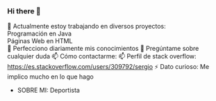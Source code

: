 ### Hi there 👋

🔭 Actualmente estoy trabajando en diversos proyectos:<br/>
Programación en Java <br/>
Páginas Web en HTML <br/>
🌱 Perfecciono diariamente mis conocimientos
💬 Pregúntame sobre cualquier duda
📫 Cómo contactarme:
📫 Perfil de stack overflow: https://es.stackoverflow.com/users/309792/sergio
⚡ Dato curioso: Me implico mucho en lo que hago
- SOBRE MI:
Deportista
